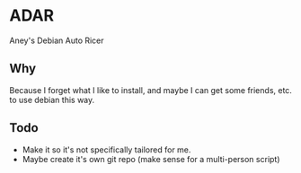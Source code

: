 # ADAR

Aney's Debian Auto Ricer

## Why

Because I forget what I like to install, and maybe I can get some friends, etc. to use debian this way.

## Todo

- Make it so it's not specifically tailored for me.
- Maybe create it's own git repo (make sense for a multi-person script)
